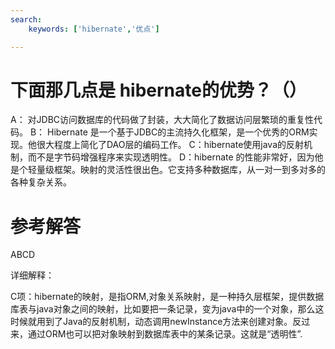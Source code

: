 ```yaml
---
search:
    keywords: ['hibernate','优点']

---
```



# 下面那几点是 hibernate的优势？（）

A： 对JDBC访问数据库的代码做了封装，大大简化了数据访问层繁琐的重复性代码。
B： Hibernate 是一个基于JDBC的主流持久化框架，是一个优秀的ORM实现。他很大程度上简化了DAO层的编码工作。
C：hibernate使用java的反射机制，而不是字节码增强程序来实现透明性。
D：hibernate 的性能非常好，因为他是个轻量级框架。映射的灵活性很出色。它支持多种数据库，从一对一到多对多的各种复杂关系。

# 参考解答

ABCD

详细解释：

C项：hibernate的映射，是指ORM,对象关系映射，是一种持久层框架，提供数据库表与java对象之间的映射，比如要把一条记录，变为java中的一个对象，那么这时候就用到了Java的反射机制，动态调用newInstance方法来创建对象。反过来，通过ORM也可以把对象映射到数据库表中的某条记录。这就是“透明性”.
